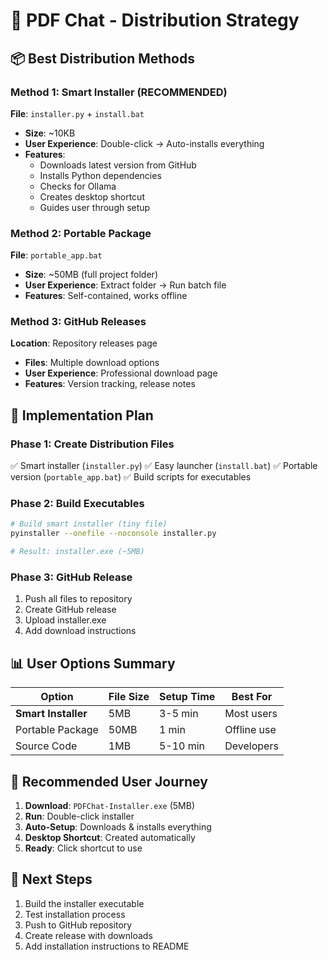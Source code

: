 # 🎯 PDF Chat - Distribution Strategy

## 📦 Best Distribution Methods

### Method 1: Smart Installer (RECOMMENDED)
**File**: `installer.py` + `install.bat`
- **Size**: ~10KB
- **User Experience**: Double-click → Auto-installs everything
- **Features**: 
  - Downloads latest version from GitHub
  - Installs Python dependencies
  - Checks for Ollama
  - Creates desktop shortcut
  - Guides user through setup

### Method 2: Portable Package  
**File**: `portable_app.bat`
- **Size**: ~50MB (full project folder)
- **User Experience**: Extract folder → Run batch file
- **Features**: Self-contained, works offline

### Method 3: GitHub Releases
**Location**: Repository releases page
- **Files**: Multiple download options
- **User Experience**: Professional download page
- **Features**: Version tracking, release notes

## 🚀 Implementation Plan

### Phase 1: Create Distribution Files
✅ Smart installer (`installer.py`)
✅ Easy launcher (`install.bat`) 
✅ Portable version (`portable_app.bat`)
✅ Build scripts for executables

### Phase 2: Build Executables
```bash
# Build smart installer (tiny file)
pyinstaller --onefile --noconsole installer.py

# Result: installer.exe (~5MB)
```

### Phase 3: GitHub Release
1. Push all files to repository
2. Create GitHub release
3. Upload installer.exe
4. Add download instructions

## 📊 User Options Summary

| Option | File Size | Setup Time | Best For |
|--------|-----------|------------|----------|
| **Smart Installer** | 5MB | 3-5 min | Most users |
| Portable Package | 50MB | 1 min | Offline use |
| Source Code | 1MB | 5-10 min | Developers |

## 🎯 Recommended User Journey

1. **Download**: `PDFChat-Installer.exe` (5MB)
2. **Run**: Double-click installer
3. **Auto-Setup**: Downloads & installs everything
4. **Desktop Shortcut**: Created automatically  
5. **Ready**: Click shortcut to use

## 📝 Next Steps

1. Build the installer executable
2. Test installation process
3. Push to GitHub repository
4. Create release with downloads
5. Add installation instructions to README
